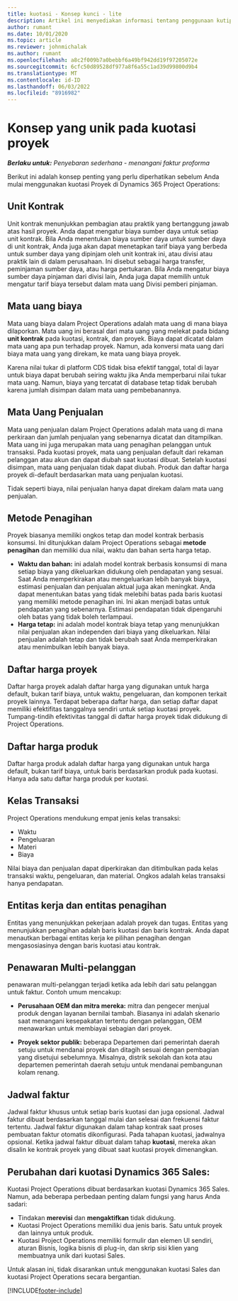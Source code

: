 ```yaml
---
title: kuotasi - Konsep kunci - lite
description: Artikel ini menyediakan informasi tentang penggunaan kutipan proyek dalam Operasi Proyek.
author: rumant
ms.date: 10/01/2020
ms.topic: article
ms.reviewer: johnmichalak
ms.author: rumant
ms.openlocfilehash: a8c2f009b7a0bebbf6a49bf942dd19f97205072e
ms.sourcegitcommit: 6cfc50d89528df977a8f6a55c1ad39d99800d9b4
ms.translationtype: MT
ms.contentlocale: id-ID
ms.lasthandoff: 06/03/2022
ms.locfileid: "8916982"
---
```

# <a name="concepts-unique-to-project-quotes"></a>Konsep yang unik pada kuotasi proyek

_**Berlaku untuk:** Penyebaran sederhana - menangani faktur proforma_


Berikut ini adalah konsep penting yang perlu diperhatikan sebelum Anda mulai menggunakan kuotasi Proyek di Dynamics 365 Project Operations:

## <a name="contracting-unit"></a>Unit Kontrak

Unit kontrak menunjukkan pembagian atau praktik yang bertanggung jawab atas hasil proyek. Anda dapat mengatur biaya sumber daya untuk setiap unit kontrak. Bila Anda menentukan biaya sumber daya untuk sumber daya di unit kontrak, Anda juga akan dapat menetapkan tarif biaya yang berbeda untuk sumber daya yang dipinjam oleh unit kontrak ini, atau divisi atau praktik lain di dalam perusahaan. Ini disebut sebagai harga transfer, peminjaman sumber daya, atau harga pertukaran. Bila Anda mengatur biaya sumber daya pinjaman dari divisi lain, Anda juga dapat memilih untuk mengatur tarif biaya tersebut dalam mata uang Divisi pemberi pinjaman.

## <a name="cost-currency"></a>Mata uang biaya

Mata uang biaya dalam Project Operations adalah mata uang di mana biaya dilaporkan. Mata uang ini berasal dari mata uang yang melekat pada bidang **unit kontrak** pada kuotasi, kontrak, dan proyek. Biaya dapat dicatat dalam mata uang apa pun terhadap proyek. Namun, ada konversi mata uang dari biaya mata uang yang direkam, ke mata uang biaya proyek.

Karena nilai tukar di platform CDS tidak bisa efektif tanggal, total di layar untuk biaya dapat berubah seiring waktu jika Anda memperbarui nilai tukar mata uang. Namun, biaya yang tercatat di database tetap tidak berubah karena jumlah disimpan dalam mata uang pembebanannya.

## <a name="sales-currency"></a>Mata Uang Penjualan

Mata uang penjualan dalam Project Operations adalah mata uang di mana perkiraan dan jumlah penjualan yang sebenarnya dicatat dan ditampilkan. Mata uang ini juga merupakan mata uang penagihan pelanggan untuk transaksi. Pada kuotasi proyek, mata uang penjualan default dari rekaman pelanggan atau akun dan dapat diubah saat kuotasi dibuat. Setelah kuotasi disimpan, mata uang penjualan tidak dapat diubah. Produk dan daftar harga proyek di-default berdasarkan mata uang penjualan kuotasi.

Tidak seperti biaya, nilai penjualan hanya dapat direkam dalam mata uang penjualan.

## <a name="billing-method"></a>Metode Penagihan

Proyek biasanya memiliki ongkos tetap dan model kontrak berbasis konsumsi. Ini ditunjukkan dalam Project Operations sebagai **metode penagihan** dan memiliki dua nilai, waktu dan bahan serta harga tetap.

- **Waktu dan bahan:** ini adalah model kontrak berbasis konsumsi di mana setiap biaya yang dikeluarkan didukung oleh pendapatan yang sesuai. Saat Anda memperkirakan atau mengeluarkan lebih banyak biaya, estimasi penjualan dan penjualan aktual juga akan meningkat. Anda dapat menentukan batas yang tidak melebihi batas pada baris kuotasi yang memiliki metode penagihan ini. Ini akan menjadi batas untuk pendapatan yang sebenarnya. Estimasi pendapatan tidak dipengaruhi oleh batas yang tidak boleh terlampaui.
- **Harga tetap:** ini adalah model kontrak biaya tetap yang menunjukkan nilai penjualan akan independen dari biaya yang dikeluarkan. Nilai penjualan adalah tetap dan tidak berubah saat Anda memperkirakan atau menimbulkan lebih banyak biaya.

## <a name="project-price-lists"></a>Daftar harga proyek

Daftar harga proyek adalah daftar harga yang digunakan untuk harga default, bukan tarif biaya, untuk waktu, pengeluaran, dan komponen terkait proyek lainnya. Terdapat beberapa daftar harga, dan setiap daftar dapat memiliki efektifitas tanggalnya sendiri untuk setiap kuotasi proyek. Tumpang-tindih efektivitas tanggal di daftar harga proyek tidak didukung di Project Operations.

## <a name="product-price-lists"></a>Daftar harga produk

Daftar harga produk adalah daftar harga yang digunakan untuk harga default, bukan tarif biaya, untuk baris berdasarkan produk pada kuotasi. Hanya ada satu daftar harga produk per kuotasi.

## <a name="transaction-classes"></a>Kelas Transaksi

Project Operations mendukung empat jenis kelas transaksi:

- Waktu
- Pengeluaran
- Materi
- Biaya

Nilai biaya dan penjualan dapat diperkirakan dan ditimbulkan pada kelas transaksi waktu, pengeluaran, dan material. Ongkos adalah kelas transaksi hanya pendapatan.

## <a name="work-entities-and-billing-entities"></a>Entitas kerja dan entitas penagihan

Entitas yang menunjukkan pekerjaan adalah proyek dan tugas. Entitas yang menunjukkan penagihan adalah baris kuotasi dan baris kontrak. Anda dapat menautkan berbagai entitas kerja ke pilihan penagihan dengan mengasosiasinya dengan baris kuotasi atau kontrak.

## <a name="multi-customer-deals"></a>Penawaran Multi-pelanggan

penawaran multi-pelanggan terjadi ketika ada lebih dari satu pelanggan untuk faktur. Contoh umum mencakup:

- **Perusahaan OEM dan mitra mereka:** mitra dan pengecer menjual produk dengan layanan bernilai tambah. Biasanya ini adalah skenario saat menangani kesepakatan tertentu dengan pelanggan, OEM menawarkan untuk membiayai sebagian dari proyek. 

- **Proyek sektor publik:** beberapa Departemen dari pemerintah daerah setuju untuk mendanai proyek dan ditagih sesuai dengan pembagian yang disetujui sebelumnya. Misalnya, distrik sekolah dan kota atau departemen pemerintah daerah setuju untuk mendanai pembangunan kolam renang.

## <a name="invoice-schedules"></a>Jadwal faktur

Jadwal faktur khusus untuk setiap baris kuotasi dan juga opsional. Jadwal faktur dibuat berdasarkan tanggal mulai dan selesai dan frekuensi faktur tertentu. Jadwal faktur digunakan dalam tahap kontrak saat proses pembuatan faktur otomatis dikonfigurasi. Pada tahapan kuotasi, jadwalnya opsional. Ketika jadwal faktur dibuat dalam tahap **kuotasi**, mereka akan disalin ke kontrak proyek yang dibuat saat kuotasi proyek dimenangkan.

## <a name="changes-from-dynamics-365-sales-quote"></a>Perubahan dari kuotasi Dynamics 365 Sales:

Kuotasi Project Operations dibuat berdasarkan kuotasi Dynamics 365 Sales. Namun, ada beberapa perbedaan penting dalam fungsi yang harus Anda sadari:

- Tindakan **merevisi** dan **mengaktifkan** tidak didukung.
- Kuotasi Project Operations memiliki dua jenis baris. Satu untuk proyek dan lainnya untuk produk.
- Kuotasi Project Operations memiliki formulir dan elemen UI sendiri, aturan Bisnis, logika bisnis di plug-in, dan skrip sisi klien yang membuatnya unik dari kuotasi Sales.

Untuk alasan ini, tidak disarankan untuk menggunakan kuotasi Sales dan kuotasi Project Operations secara bergantian.


[!INCLUDE[footer-include](../../includes/footer-banner.md)]
